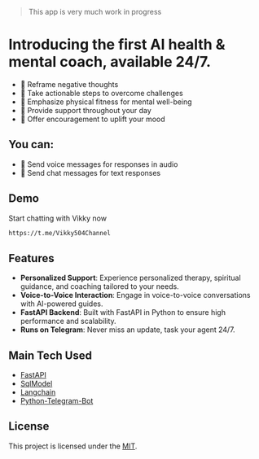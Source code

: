 > This app is very much work in progress

# Introducing the first AI health & mental coach, available 24/7.

- 🔄 Reframe negative thoughts
- 🚀 Take actionable steps to overcome challenges
- 💪 Emphasize physical fitness for mental well-being
- 🤝 Provide support throughout your day
- 🌟 Offer encouragement to uplift your mood

## You can:

- 🎤 Send voice messages for responses in audio
- 💬 Send chat messages for text responses

## Demo

Start chatting with Vikky now

```sh
https://t.me/Vikky504Channel
```

## Features

- **Personalized Support**: Experience personalized therapy, spiritual guidance, and coaching tailored to your needs.
- **Voice-to-Voice Interaction**: Engage in voice-to-voice conversations with AI-powered guides.
- **FastAPI Backend**: Built with FastAPI in Python to ensure high performance and scalability.
- **Runs on Telegram**: Never miss an update, task your agent 24/7.

## Main Tech Used

- [FastAPI](https://fastapi.tiangolo.com)
- [SqlModel](https://sqlmodel.tiangolo.com)
- [Langchain](https://langchain.readthedocs.io/en/latest)
- [Python-Telegram-Bot](https://python-telegram-bot.org)

## License

This project is licensed under the [MIT](LICENSE).
